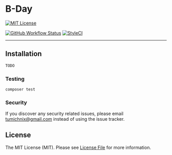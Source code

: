 # B-Day

[![MIT License](https://img.shields.io/github/license/tumichnix/b-day.svg?label=License&color=blue&style=for-the-badge)](https://github.com/tumichnix/b-day/blob/master/LICENSE)

[![GitHub Workflow Status](https://img.shields.io/github/workflow/status/tumichnix/b-day/run-tests?style=flat-square&logoColor=white&logo=github&label=Tests)](https://github.com/tumichnix/b-day/actions?query=workflow%3Arun-tests)
[![StyleCI](https://styleci.io/repos/256713036/shield)](https://styleci.io/repos/256713036)

---

## Installation

```bash
TODO
```

### Testing

``` bash
composer test
```

### Security

If you discover any security related issues, please email tumichnix@gmail.com instead of using the issue tracker.

## License

The MIT License (MIT). Please see [License File](LICENSE) for more information.
